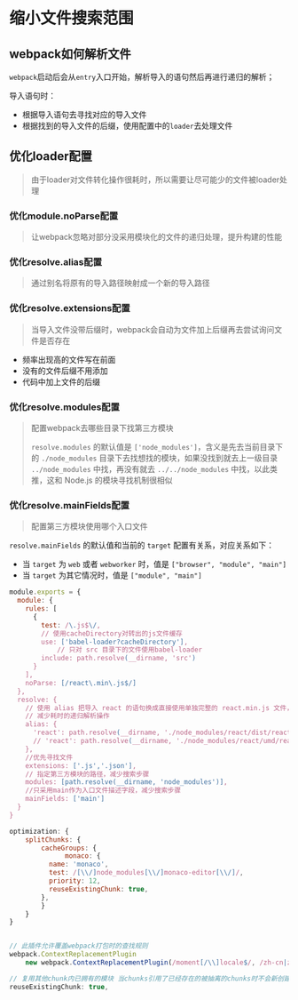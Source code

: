 # 缩小文件搜索范围

## webpack如何解析文件

`webpack`启动后会从`entry`入口开始，解析导入的语句然后再进行递归的解析；

导入语句时：

+	根据导入语句去寻找对应的导入文件
+	根据找到的导入文件的后缀，使用配置中的`loader`去处理文件

## 优化loader配置

> 由于loader对文件转化操作很耗时，所以需要让尽可能少的文件被loader处理

### 优化module.noParse配置

> 让webpack忽略对部分没采用模块化的文件的递归处理，提升构建的性能

### 优化resolve.alias配置

> 通过别名将原有的导入路径映射成一个新的导入路径

### 优化resolve.extensions配置

> 当导入文件没带后缀时，webpack会自动为文件加上后缀再去尝试询问文件是否存在

+ 频率出现高的文件写在前面
+ 没有的文件后缀不用添加
+ 代码中加上文件的后缀

### 优化resolve.modules配置

> 配置webpack去哪些目录下找第三方模块
>
> `resolve.modules` 的默认值是 `['node_modules']`，含义是先去当前目录下的 `./node_modules` 目录下去找想找的模块，如果没找到就去上一级目录 `../node_modules` 中找，再没有就去 `../../node_modules` 中找，以此类推，这和 Node.js 的模块寻找机制很相似

### 优化resolve.mainFields配置

> 配置第三方模块使用哪个入口文件

`resolve.mainFields` 的默认值和当前的 `target` 配置有关系，对应关系如下：

- 当 `target` 为 `web` 或者 `webworker` 时，值是 `["browser", "module", "main"]`
- 当 `target` 为其它情况时，值是 `["module", "main"]`

```js
module.exports = {
  module: {
    rules: [
      {
        test: /\.js$\/,
        // 使用cacheDirectory对转出的js文件缓存
        use: ['babel-loader?cacheDirectory'],
    		// 只对 src 目录下的文件使用babel-loader
        include: path.resolve(__dirname, 'src')
      }
    ],
  	noParse: [/react\.min\.js$/]
  },
  resolve: {
    // 使用 alias 把导入 react 的语句换成直接使用单独完整的 react.min.js 文件，
    // 减少耗时的递归解析操作
    alias: {
      'react': path.resolve(__dirname, './node_modules/react/dist/react.min.js')
      // 'react': path.resolve(__dirname, './node_modules/react/umd/react.production.min.js'), // react16
    },
    //优先寻找文件
    extensions: ['.js','.json'],
    // 指定第三方模块的路径，减少搜索步骤
    modules: [path.resolve(__dirname, 'node_modules')],
    //只采用main作为入口文件描述字段，减少搜索步骤
    mainFields: ['main']
  }
}
```



```js
optimization: {
	splitChunks: {
		cacheGroups: {
			  monaco: {
          name: 'monaco',
          test: /[\\/]node_modules[\\/]monaco-editor[\\/]/,
          priority: 12,
          reuseExistingChunk: true,
        },
		}
	}
}


// 此插件允许覆盖webpack打包时的查找规则
webpack.ContextReplacementPlugin
	new webpack.ContextReplacementPlugin(/moment[/\\]locale$/, /zh-cn|zh-hk|en/)

// 复用其他chunk内已拥有的模块 当chunks引用了已经存在的被抽离的chunks时不会新创建一个chunk而是复用chunk
reuseExistingChunk: true,

```

